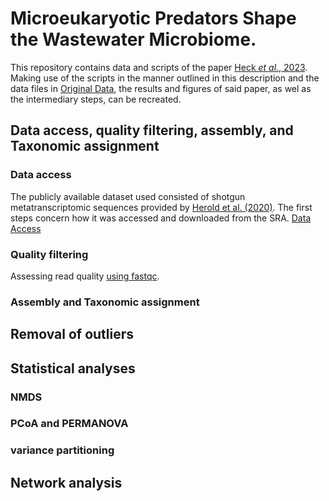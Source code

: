 # Microeukaryotic Predators Shape the Wastewater Microbiome.

This repository contains data and scripts of the paper [Heck _et al._, 2023](https://www.sciencedirect.com/science/article/abs/pii/S0043135423007297). Making use of the scripts in the manner outlined in this description and the data files in [Original Data](https://github.com/N-Heck-1/Microeukaryotic-predators-shape-the-wastewater-microbiome/tree/main/original_data), the results and figures of said paper, as wel as the intermediary steps, can be recreated.

## Data access, quality filtering, assembly, and Taxonomic assignment

### Data access

The publicly available dataset used consisted of shotgun metatranscriptomic sequences provided by [Herold et al. (2020)](https://www.nature.com/articles/s41467-020-19006-2).
The first steps concern how it was accessed and downloaded from the SRA.
[Data Access](01_Data_Access.md)

### Quality filtering

Assessing read quality [using fastqc](bash/quality_controller.sh).


### Assembly and Taxonomic assignment

## Removal of outliers

## Statistical analyses

### NMDS

### PCoA and PERMANOVA

### variance partitioning

## Network analysis